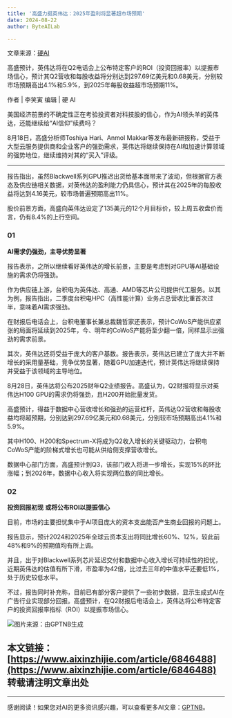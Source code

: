 ```yaml
---
title: '高盛力挺英伟达：2025年盈利将显著超市场预期'
date: 2024-08-22
author: ByteAILab

---
```


文章来源：[硬AI](https://mp.weixin.qq.com/s/FpMEeAnTP3XNztAsFakKKg)

高盛预计，英伟达将在Q2电话会上公布特定客户的ROI（投资回报率）以提振市场信心，预计其Q2营收和每股收益将分别达到297.69亿美元和0.68美元，分别较市场预期高出4.1%和5.9%，到2025年每股收益超市场预期11%。

作者 | 李笑寅
编辑 | 硬 AI

美国经济前景的不确定性正在考验投资者对科技股的信心，作为AI领头羊的英伟达，还能继续给“AI信仰”续费吗？

8月18日，高盛分析师Toshiya Hari、Anmol Makkar等发布最新研报称，受益于大型云服务提供商和企业客户的强劲需求，英伟达将继续保持在AI和加速计算领域的强势地位，继续维持对其的“买入”评级。

---


报告指出，虽然Blackwell系列GPU推迟出货给基本面带来了波动，但根据官方表态及供应链相关数据，对英伟达的盈利能力仍具信心，预计其在2025年的每股收益将达到4.16美元，较市场普遍预期高出11%。

股价前景方面，高盛向英伟达设定了135美元的12个月目标价，较上周五收盘价而言，仍有8.4%的上行空间。

### 01
**AI需求仍强劲，主导优势显著**

报告表示，之所以继续看好英伟达的增长前景，主要是考虑到对GPU等AI基础设施的需求仍将强劲。

作为供应链上游，台积电为英伟达、高通、AMD等芯片公司提供代工服务。以其为例，报告指出，二季度台积电HPC（高性能计算）业务占总营收比重首次过半，意味着AI需求强劲。

在财报后电话会上，台积电董事长兼总裁魏哲家还表示，预计CoWoS产能供应紧张的局面将延续到2025年，今、明年的CoWoS产能将至少翻一倍，同样显示出强劲的需求前景。

其次，英伟达还将受益于庞大的客户基数。报告表示，英伟达已建立了庞大并不断增长的采用量基础，竞争优势显著，随着GPU加速迭代，预计英伟达将继续保持并受益于该领域的主导地位。

8月28日，英伟达将公布2025财年Q2业绩报告。高盛认为，Q2财报将显示对英伟达H100 GPU的需求仍将强劲，且H200开始批量发货。

高盛预计，得益于数据中心营收增长和强劲的运营杠杆，英伟达Q2营收和每股收益均将超预期，分别达到297.69亿美元和0.68美元，分别较市场预期高出4.1%和5.9%。

其中H100、H200和Spectrum-X将成为Q2收入增长的关键驱动力，台积电CoWoS产能的阶梯式增长也可能从供给侧支撑营收增长。

数据中心部门方面，高盛预计到Q3，该部门收入将进一步增长，实现15%的环比涨幅；到2026年，数据中心收入将实现两位数的同比增长。

### 02
**投资回报初现**
**或将公布ROI以提振信心**

目前，市场的主要担忧集中于AI项目庞大的资本支出能否产生商业回报的问题上。

报告显示，预计2024和2025年全球云资本支出将同比增长60%、12%，较此前48%和9%的预期值均有所上调。

并且，出于对Blackwell系列芯片延迟交付和数据中心收入增长可持续性的担忧，近期英伟达的估值有所下滑，市盈率为42倍，比过去三年的中值水平还要低1%，处于历史较低水平。

不过，报告同时补充称，目前已有部分客户提供了一些初步数据，显示生成式AI在广告行业实现部分回报。高盛预计，在Q2财报后电话会上，英伟达将公布特定客户的投资回报率指标（ROI）以提振市场信心。

![图片来源：由GPTNB生成](http://www.jesonc.com/upload/3B33CB85B496C0CB6FBA4C2BD79320AD/1724218755224/Fkj6zWNAQ4K3Lao5y1JG8alzmcvc.png)

本文链接：[https://www.aixinzhijie.com/article/6846488](https://www.aixinzhijie.com/article/6846488)
转载请注明文章出处
---
---
感谢阅读！如果您对AI的更多资讯感兴趣，可以查看更多AI文章：[GPTNB](https://gptnb.com)。